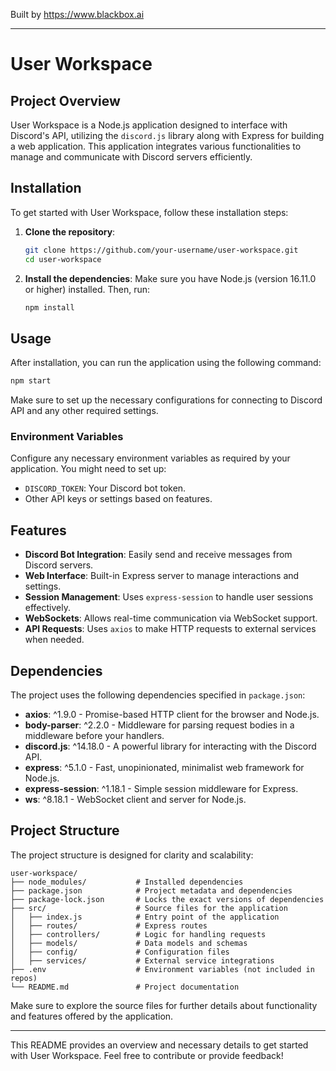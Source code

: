 
Built by https://www.blackbox.ai

---

# User Workspace

## Project Overview

User Workspace is a Node.js application designed to interface with Discord's API, utilizing the `discord.js` library along with Express for building a web application. This application integrates various functionalities to manage and communicate with Discord servers efficiently.

## Installation

To get started with User Workspace, follow these installation steps:

1. **Clone the repository**:
   ```bash
   git clone https://github.com/your-username/user-workspace.git
   cd user-workspace
   ```

2. **Install the dependencies**:
   Make sure you have Node.js (version 16.11.0 or higher) installed. Then, run:
   ```bash
   npm install
   ```

## Usage

After installation, you can run the application using the following command:
```bash
npm start
```
Make sure to set up the necessary configurations for connecting to Discord API and any other required settings.

### Environment Variables

Configure any necessary environment variables as required by your application. You might need to set up:

- `DISCORD_TOKEN`: Your Discord bot token.
- Other API keys or settings based on features.

## Features

- **Discord Bot Integration**: Easily send and receive messages from Discord servers.
- **Web Interface**: Built-in Express server to manage interactions and settings.
- **Session Management**: Uses `express-session` to handle user sessions effectively.
- **WebSockets**: Allows real-time communication via WebSocket support.
- **API Requests**: Uses `axios` to make HTTP requests to external services when needed.

## Dependencies

The project uses the following dependencies specified in `package.json`:

- **axios**: ^1.9.0 - Promise-based HTTP client for the browser and Node.js.
- **body-parser**: ^2.2.0 - Middleware for parsing request bodies in a middleware before your handlers.
- **discord.js**: ^14.18.0 - A powerful library for interacting with the Discord API.
- **express**: ^5.1.0 - Fast, unopinionated, minimalist web framework for Node.js.
- **express-session**: ^1.18.1 - Simple session middleware for Express.
- **ws**: ^8.18.1 - WebSocket client and server for Node.js.

## Project Structure

The project structure is designed for clarity and scalability:

```
user-workspace/
├── node_modules/           # Installed dependencies
├── package.json            # Project metadata and dependencies
├── package-lock.json       # Locks the exact versions of dependencies
├── src/                    # Source files for the application
│   ├── index.js            # Entry point of the application
│   ├── routes/             # Express routes
│   ├── controllers/        # Logic for handling requests
│   ├── models/             # Data models and schemas
│   ├── config/             # Configuration files
│   ├── services/           # External service integrations
├── .env                    # Environment variables (not included in repos)
└── README.md               # Project documentation
```

Make sure to explore the source files for further details about functionality and features offered by the application.

---
This README provides an overview and necessary details to get started with User Workspace. Feel free to contribute or provide feedback!